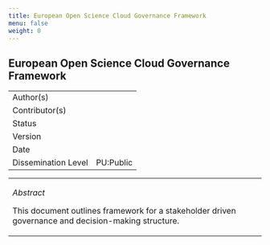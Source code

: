 ```yaml
---
title: European Open Science Cloud Governance Framework
menu: false
weight: 0
---
```


European Open Science Cloud Governance Framework
------------------------------------------------

<table>
<tr><td>Author(s)</td><td></td></tr>
<tr><td>Contributor(s)</td><td></td></tr>
<tr><td>Status</td><td></td></tr>
<tr><td>Version</td><td></td></tr>
<tr><td>Date</td><td></td></tr>
<tr><td>Dissemination Level</td><td>PU:Public</td></tr>
</table>

<table>
<tr><td>
<p><em>Abstract</em></p>
<p>This document outlines framework for a stakeholder driven governance and decision-making structure.</p>
</td></tr>
</table> 
